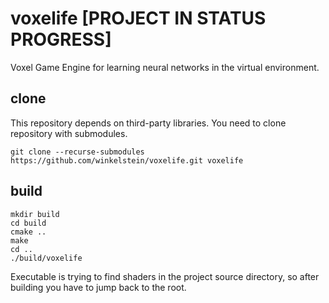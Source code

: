 # voxelife [PROJECT IN STATUS PROGRESS]

Voxel Game Engine for learning neural networks in the virtual environment.

## clone

This repository depends on third-party libraries. You need to clone repository with submodules.

```
git clone --recurse-submodules https://github.com/winkelstein/voxelife.git voxelife
```

## build

```
mkdir build
cd build
cmake ..
make
cd ..
./build/voxelife
```

Executable is trying to find shaders in the project source directory, so after building you have to jump back to the root.
